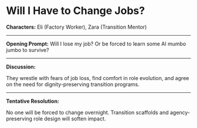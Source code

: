 <!-- status: stub; target: 150+ words -->
# Will I Have to Change Jobs?

**Characters:** Eli (Factory Worker), Zara (Transition Mentor)

---

**Opening Prompt:** Will I lose my job? Or be forced to learn some AI mumbo jumbo to survive?

---

**Discussion:**

They wrestle with fears of job loss, find comfort in role evolution, and agree on the need for dignity-preserving transition programs.

---

**Tentative Resolution:**

No one will be forced to change overnight. Transition scaffolds and agency-preserving role design will soften impact.

